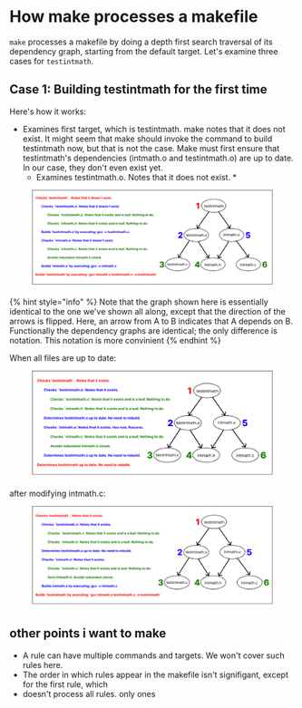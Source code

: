 # How make processes a makefile

`make` processes a makefile by doing a depth first search traversal of its dependency graph, starting from the default target. Let's examine three cases for `testintmath`.&#x20;

## Case 1: Building testintmath for the first time

Here's how it works:

* Examines first target, which is testintmath. make notes that it does not exist. It might seem that make should invoke the command to build testintmath now, but that is not the case. Make must first ensure that testintmath's dependencies (intmath.o and testintmath.o) are up to date. In our case, they don't even exist yet.&#x20;
  * Examines testintmath.o. Notes that it does not exist.&#x20;
    *



<figure><img src="../../.gitbook/assets/Group 66 (5).png" alt=""><figcaption></figcaption></figure>

{% hint style="info" %}
Note that the graph shown here is essentially identical to the one we've shown all along, except that the direction of the arrows is flipped. Here, an arrow from A to B indicates that A depends on B. Functionally the dependency graphs are identical; the only difference is notation. This notation is more convinient&#x20;
{% endhint %}

When all files are up to date:

<figure><img src="../../.gitbook/assets/Group 67 (1).png" alt=""><figcaption></figcaption></figure>

after modifying intmath.c:

<figure><img src="../../.gitbook/assets/Group 68 (2).png" alt=""><figcaption></figcaption></figure>

## other points i want to make

* A rule can have multiple commands and targets. We won't cover such rules here.&#x20;
* The order in which rules appear in the makefile isn't signifigant, except for the first rule, which&#x20;
* doesn't process all rules. only ones&#x20;
